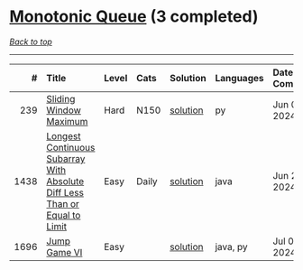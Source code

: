 # [Monotonic Queue](<https://leetcode.com/tag/Monotonic-Queue/>) (3 completed)

*[Back to top](<../../README.md>)*

------

|    # | Title                                                                                                                                                                                    | Level   | Cats   | Solution                                                                                              | Languages   | Date Complete   |
|-----:|:-----------------------------------------------------------------------------------------------------------------------------------------------------------------------------------------|:--------|:-------|:------------------------------------------------------------------------------------------------------|:------------|:----------------|
|  239 | [Sliding Window Maximum](<https://leetcode.com/problems/sliding-window-maximum>)                                                                                                         | Hard    | N150   | [solution](<../_239. Sliding Window Maximum.md>)                                                      | py          | Jun 04, 2024    |
| 1438 | [Longest Continuous Subarray With Absolute Diff Less Than or Equal to Limit](<https://leetcode.com/problems/longest-continuous-subarray-with-absolute-diff-less-than-or-equal-to-limit>) | Easy    | Daily  | [solution](<../_1438. Longest Continuous Subarray With Absolute Diff Less Than or Equal to Limit.md>) | java        | Jun 24, 2024    |
| 1696 | [Jump Game VI](<https://leetcode.com/problems/jump-game-vi>)                                                                                                                             | Easy    |        | [solution](<../_1696. Jump Game VI.md>)                                                               | java, py    | Jul 03, 2024    |